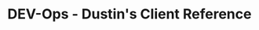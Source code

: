 ---
title: DEV-Ops - Dustin's Client Reference

toc_footers:
  - <p>Call Dustin for emergencies:<br/> 360.941.1180</p>

search: true

includes:
 - introduction
---